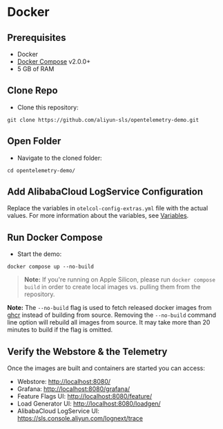 # Docker

## Prerequisites

- Docker
- [Docker Compose](https://docs.docker.com/compose/install/#install-compose) v2.0.0+
- 5 GB of RAM

## Clone Repo

- Clone this repository:

```shell
git clone https://github.com/aliyun-sls/opentelemetry-demo.git
```

## Open Folder

- Navigate to the cloned folder:

```shell
cd opentelemetry-demo/
```

## Add AlibabaCloud LogService Configuration

Replace the variables in `otelcol-config-extras.yml` file with the actual values. For more information about the variables, see [Variables](https://www.alibabacloud.com/help/en/log-service/latest/import-trace-data-from-opentelemetry-to-log-service#table-wzj-90p-dvw).

## Run Docker Compose

- Start the demo:

```shell
docker compose up --no-build
```

> **Note:** If you're running on Apple Silicon, please run `docker compose
build` in order to create local images vs. pulling them from the repository.

**Note:** The `--no-build` flag is used to fetch released docker images from
[ghcr](http://ghcr.io/open-telemetry/demo) instead of building from source.
Removing the `--no-build` command line option will rebuild all images from
source. It may take more than 20 minutes to build if the flag is omitted.

## Verify the Webstore & the Telemetry

Once the images are built and containers are started you can access:

- Webstore: <http://localhost:8080/>
- Grafana: <http://localhost:8080/grafana/>
- Feature Flags UI: <http://localhost:8080/feature/>
- Load Generator UI: <http://localhost:8080/loadgen/>
- AlibabaCloud LogService UI: <https://sls.console.aliyun.com/lognext/trace>
